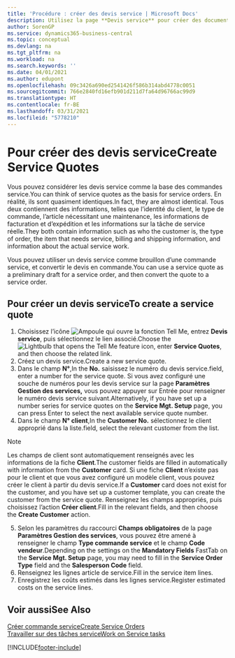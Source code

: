 ```yaml
---
title: 'Procédure : créer des devis service | Microsoft Docs'
description: Utilisez la page **Devis service** pour créer des documents dans lesquels vous saisissez des informations sur un service, tel que réparation et maintenance, pour des articles de service à la demande du client. Vous pouvez utiliser un devis service comme brouillon d’une commande service, et convertir le devis en commande.
author: SorenGP
ms.service: dynamics365-business-central
ms.topic: conceptual
ms.devlang: na
ms.tgt_pltfrm: na
ms.workload: na
ms.search.keywords: ''
ms.date: 04/01/2021
ms.author: edupont
ms.openlocfilehash: 09c3426a690ed2541426f586b314abd4778c0051
ms.sourcegitcommit: 766e2840fd16efb901d211d7fa64d96766ac99d9
ms.translationtype: HT
ms.contentlocale: fr-BE
ms.lasthandoff: 03/31/2021
ms.locfileid: "5778210"
---
```

# <a name="create-service-quotes"></a><span data-ttu-id="19175-104">Pour créer des devis service</span><span class="sxs-lookup"><span data-stu-id="19175-104">Create Service Quotes</span></span>
<span data-ttu-id="19175-105">Vous pouvez considérer les devis service comme la base des commandes service.</span><span class="sxs-lookup"><span data-stu-id="19175-105">You can think of service quotes as the basis for service orders.</span></span> <span data-ttu-id="19175-106">En réalité, ils sont quasiment identiques.</span><span class="sxs-lookup"><span data-stu-id="19175-106">In fact, they are almost identical.</span></span> <span data-ttu-id="19175-107">Tous deux contiennent des informations, telles que l’identité du client, le type de commande, l’article nécessitant une maintenance, les informations de facturation et d’expédition et les informations sur la tâche de service réelle.</span><span class="sxs-lookup"><span data-stu-id="19175-107">They both contain information such as who the customer is, the type of order, the item that needs service, billing and shipping information, and information about the actual service work.</span></span>
 
<span data-ttu-id="19175-108">Vous pouvez utiliser un devis service comme brouillon d’une commande service, et convertir le devis en commande.</span><span class="sxs-lookup"><span data-stu-id="19175-108">You can use a service quote as a preliminary draft for a service order, and then convert the quote to a service order.</span></span>  
  
## <a name="to-create-a-service-quote"></a><span data-ttu-id="19175-109">Pour créer un devis service</span><span class="sxs-lookup"><span data-stu-id="19175-109">To create a service quote</span></span>  
1. <span data-ttu-id="19175-110">Choisissez l’icône ![Ampoule qui ouvre la fonction Tell Me](media/ui-search/search_small.png "Dites-moi ce que vous voulez faire"), entrez **Devis service**, puis sélectionnez le lien associé.</span><span class="sxs-lookup"><span data-stu-id="19175-110">Choose the ![Lightbulb that opens the Tell Me feature](media/ui-search/search_small.png "Tell me what you want to do") icon, enter **Service Quotes**, and then choose the related link.</span></span>  
2. <span data-ttu-id="19175-111">Créez un devis service.</span><span class="sxs-lookup"><span data-stu-id="19175-111">Create a new service quote.</span></span>  
3. <span data-ttu-id="19175-112">Dans le champ **N°**,</span><span class="sxs-lookup"><span data-stu-id="19175-112">In the **No.**</span></span> <span data-ttu-id="19175-113">saisissez le numéro du devis service.</span><span class="sxs-lookup"><span data-stu-id="19175-113">field, enter a number for the service quote.</span></span> <span data-ttu-id="19175-114">Si vous avez configuré une souche de numéros pour les devis service sur la page **Paramètres Gestion des services,** vous pouvez appuyer sur Entrée pour renseigner le numéro devis service suivant.</span><span class="sxs-lookup"><span data-stu-id="19175-114">Alternatively, if you have set up a number series for service quotes on the **Service Mgt. Setup** page, you can press Enter to select the next available service quote number.</span></span>  
4. <span data-ttu-id="19175-115">Dans le champ **N° client**,</span><span class="sxs-lookup"><span data-stu-id="19175-115">In the **Customer No.**</span></span>  <span data-ttu-id="19175-116">sélectionnez le client approprié dans la liste.</span><span class="sxs-lookup"><span data-stu-id="19175-116">field, select the relevant customer from the list.</span></span>  

  > [!Note]  
  >  <span data-ttu-id="19175-117">Les champs de client sont automatiquement renseignés avec les informations de la fiche **Client**.</span><span class="sxs-lookup"><span data-stu-id="19175-117">The customer fields are filled in automatically with information from the **Customer** card.</span></span> <span data-ttu-id="19175-118">Si une fiche **Client** n’existe pas pour le client et que vous avez configuré un modèle client, vous pouvez créer le client à partir du devis service.</span><span class="sxs-lookup"><span data-stu-id="19175-118">If a **Customer** card does not exist for the customer, and you have set up a customer template, you can create the customer from the service quote.</span></span> <span data-ttu-id="19175-119">Renseignez les champs appropriés, puis choisissez l’action **Créer client**.</span><span class="sxs-lookup"><span data-stu-id="19175-119">Fill in the relevant fields, and then choose the **Create Customer** action.</span></span>  
  
5. <span data-ttu-id="19175-120">Selon les paramètres du raccourci **Champs obligatoires** de la page **Paramètres Gestion des services**, vous pouvez être amené à renseigner le champ **Type commande service** et le champ **Code vendeur**.</span><span class="sxs-lookup"><span data-stu-id="19175-120">Depending on the settings on the **Mandatory Fields** FastTab on the **Service Mgt. Setup** page, you may need to fill in the **Service Order Type** field and the **Salesperson Code** field.</span></span>  
6. <span data-ttu-id="19175-121">Renseignez les lignes article de service.</span><span class="sxs-lookup"><span data-stu-id="19175-121">Fill in the service item lines.</span></span>  
7. <span data-ttu-id="19175-122">Enregistrez les coûts estimés dans les lignes service.</span><span class="sxs-lookup"><span data-stu-id="19175-122">Register estimated costs on the service lines.</span></span>  
  
## <a name="see-also"></a><span data-ttu-id="19175-123">Voir aussi</span><span class="sxs-lookup"><span data-stu-id="19175-123">See Also</span></span>  
[<span data-ttu-id="19175-124">Créer commande service</span><span class="sxs-lookup"><span data-stu-id="19175-124">Create Service Orders</span></span>](service-how-to-create-service-orders.md)  
[<span data-ttu-id="19175-125">Travailler sur des tâches service</span><span class="sxs-lookup"><span data-stu-id="19175-125">Work on Service tasks</span></span>](service-how-to-work-on-service-tasks.md)  

 

[!INCLUDE[footer-include](includes/footer-banner.md)]